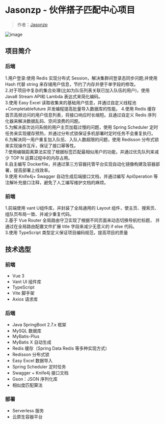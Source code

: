 # Jasonzp - 伙伴搭子匹配中心项目

> 作者：[Jasonzp](https://github.com/Jasonzp)

![image](https://github.com/user-attachments/assets/2d58aed8-a65a-496c-ba83-2c6b94894888)



## 项目简介

### 后端
1.用户登录:使用 Redis 实现分布式 Session，解决集群间登录态同步问题;并使用 Hash 代替 string 来存储用户信息，节约了内存并便于单字段的修改。  
2.对于项目中复杂的集合处理(比如为队伍列表关联已加入队伍的用户)，使用 Java8 Stream APl和 Lambda 表达式来简化编码。  
3.使用 Easy Excel 读取收集来的基础用户信息，并通过自定义线程池+Completablefuture 并发编程提高批量导入数据库的性能。 
4.使用 Redis 缓存首页高频访问的用户信息列表，将接口响应时长缩短。且通过自定义 Redis 序列化器来解决数据乱码、空间浪费的问题。  
5.为解决首次访问系统的用户主页加载过慢的问题，使用 Spring Scheduler 定时任务来实现缓存预热，并通过分布式锁保证多机部署时定时任务不会重复执行。  
6.为解决同一用户重复加入队伍、入队人数超限的问题，使用 Redisson 分布式锁来实现操作互斥，保证了接口幂等性。  
7.使用编辑距离算法实现了根据标签匹配最相似用户的功能，并通过优先队列来减少 TOP N 运算过程中的内存占用。  
8.自主编写 Dockerfile，并通过第三方容器托管平台实现自动化镜像构建及容器部署，提高部署上线效率。  
9.使用 Knife4j+ Swagger 自动生成后端接口文档，并通过编写 Api0peration 等注解补充接口注释，避免了人工编写维护文档的麻烦。
### 前端
1.前端使用 vant U组件库，并封装了全局通用的 Layout 组件，使主页、搜索页、组队页布局一致、并减少重复代码。  
2.基于 Vue Router 全局路由守卫实现了根据不同页面来动态切换导航栏标题， 并通过在全局路由配置文件扩展 title 字段来减少无意义的 if else 代码。  
3.使用 TypeScript 类型定义保证项目编码规范，提高项目的质量



## 技术选型

### 前端

- Vue 3
- Vant UI 组件库
- TypeScript
- Vite 脚手架
- Axios 请求库



### 后端

- Java SpringBoot 2.7.x 框架
- MySQL 数据库
- MyBatis-Plus
- MyBatis X 自动生成
- Redis 缓存（Spring Data Redis 等多种实现方式）
- Redisson 分布式锁
- Easy Excel 数据导入
- Spring Scheduler 定时任务
- Swagger + Knife4j 接口文档
- Gson：JSON 序列化库
- 相似度匹配算法



### 部署

- Serverless 服务
- 云原生容器平台

